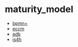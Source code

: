 # maturity_model

- [bpmn+](https://www.bpm-plus.org/pdf/BPM+Health-Readiness-Assessment-Maturity-Model.pdf)
- [eccm](https://www.thieme-connect.com/products/ejournals/pdf/10.1055/s-0040-1715171.pdf)
- [adb](https://www.adb.org/sites/default/files/publication/677181/idhpacific-resource1.docx)
- [is4h](https://www.paho.org/en/documents/is4h-toolkit-questionnaire)